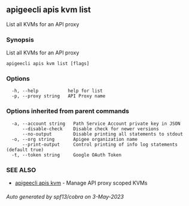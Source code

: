 ## apigeecli apis kvm list

List all KVMs for an API proxy

### Synopsis

List all KVMs for an API proxy

```
apigeecli apis kvm list [flags]
```

### Options

```
  -h, --help           help for list
  -p, --proxy string   API Proxy name
```

### Options inherited from parent commands

```
  -a, --account string   Path Service Account private key in JSON
      --disable-check    Disable check for newer versions
      --no-output        Disable printing all statements to stdout
  -o, --org string       Apigee organization name
      --print-output     Control printing of info log statements (default true)
  -t, --token string     Google OAuth Token
```

### SEE ALSO

* [apigeecli apis kvm](apigeecli_apis_kvm.md)	 - Manage API proxy scoped KVMs

###### Auto generated by spf13/cobra on 3-May-2023
